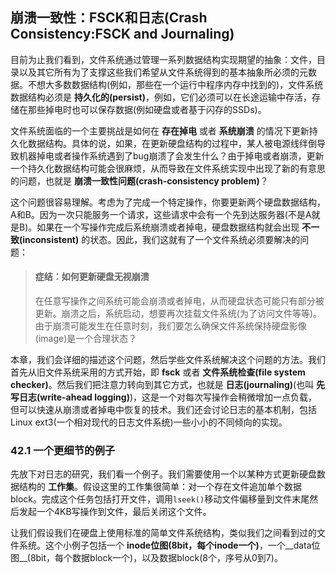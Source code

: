 ## 崩溃一致性：FSCK和日志(Crash Consistency:FSCK and Journaling)
目前为止我们看到，文件系统通过管理一系列数据结构实现期望的抽象：文件，目录以及其它所有为了支撑这些我们希望从文件系统得到的基本抽象所必须的元数据。不想大多数数据结构(例如，那些在一个运行中程序内存中找到的)，文件系统数据结构必须是 __持久化的(persist)__，例如，它们必须可以在长途运输中存活，存储在那些掉电时也可以保存数据(例如硬盘或者基于闪存的SSDs)。

文件系统面临的一个主要挑战是如何在 __存在掉电__ 或者 __系统崩溃__ 的情况下更新持久化数据结构。具体的说，如果，在更新硬盘结构的过程中，某人被电源线绊倒导致机器掉电或者操作系统遇到了bug崩溃了会发生什么？由于掉电或者崩溃，更新一个持久化数据结构可能会很麻烦，从而导致在文件系统实现中出现了新的有意思的问题，也就是 __崩溃一致性问题(crash-consistency problem)__？

这个问题很容易理解。考虑为了完成一个特定操作，你要更新两个硬盘数据结构，A和B。因为一次只能服务一个请求，这些请求中会有一个先到达服务器(不是A就是B)。如果在一个写操作完成后系统崩溃或者掉电，硬盘数据结构就会出现 __不一致(inconsistent)__ 的状态。因此，我们这就有了一个文件系统必须要解决的问题：
>#### 症结：如何更新硬盘无视崩溃
>在任意写操作之间系统可能会崩溃或者掉电，从而硬盘状态可能只有部分被更新。崩溃之后，系统启动，想要再次挂载文件系统(为了访问文件等等)。由于崩溃可能发生在任意时刻，我们要怎么确保文件系统保持硬盘影像(image)是一个合理状态？

本章，我们会详细的描述这个问题，然后学些文件系统解决这个问题的方法。我们首先从旧文件系统采用的方式开始，即 __fsck__ 或者 __文件系统检查(file system checker)__。然后我们把注意力转向到其它方式，也就是 __日志(journaling)__(也叫 __先写日志(write-ahead logging)__)，这是一个对每次写操作会稍微增加一点负载，但可以快速从崩溃或者掉电中恢复的技术。我们还会讨论日志的基本机制，包括Linux ext3(一个相对现代的日志文件系统)一些小小的不同倾向的实现。

### 42.1 一个更细节的例子
先放下对日志的研究，我们看一个例子。我们需要使用一个以某种方式更新硬盘数据结构的 __工作集__。假设这里的工作集很简单：对一个存在文件追加单个数据block。完成这个任务包括打开文件，调用`lseek()`移动文件偏移量到文件末尾然后发起一个4KB写操作到文件，最后关闭这个文件。

让我们假设我们在硬盘上使用标准的简单文件系统结构，类似我们之间看到过的文件系统。这个小例子包括一个 __inode位图(8bit，每个inode一个)__，一个__data位图__(8bit，每个数据block一个)，以及数据block(8个，序号从0到7)。